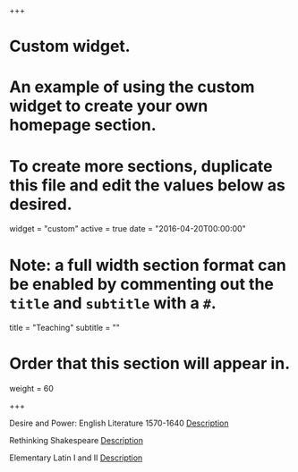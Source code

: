 +++
# Custom widget.
# An example of using the custom widget to create your own homepage section.
# To create more sections, duplicate this file and edit the values below as desired.
widget = "custom"
active = true
date = "2016-04-20T00:00:00"

# Note: a full width section format can be enabled by commenting out the `title` and `subtitle` with a `#`.
title = "Teaching"
subtitle = ""

# Order that this section will appear in.
weight = 60

+++

Desire and Power: English Literature 1570-1640 [Description](https://humanities.exeter.ac.uk/english/modules/eas2026/)

Rethinking Shakespeare [Description](https://humanities.exeter.ac.uk/english/modules/eas1041/)

Elementary Latin I and II [Description](https://catalog.upenn.edu/courses/latn/)

